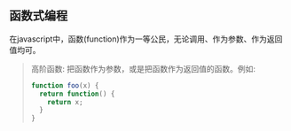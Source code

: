 ## 函数式编程
在javascript中，函数(function)作为一等公民，无论调用、作为参数、作为返回值均可。  

>高阶函数: 把函数作为参数，或是把函数作为返回值的函数。例如:  
>```js
>function foo(x) {
>   return function() {
>     return x;
>   }
>}
>```
